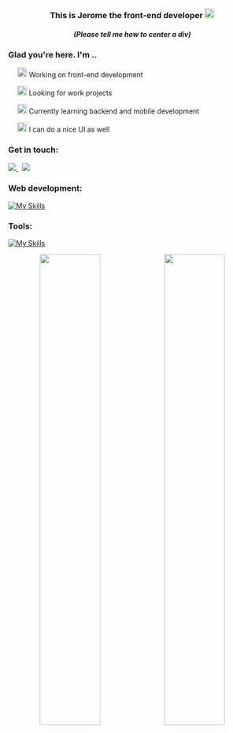 <h3 align="center">This is Jerome the front-end developer  
  <img src="https://fonts.gstatic.com/s/e/notoemoji/latest/1f44b/512.gif" alt="👋" width="20" height="20">
</h3> <h5 align="center"> (Please tell me how to center a div) </h5>
  



</div>
<h3>Glad you're here. I'm ..</h3>
<p>&emsp; 
  <img src="https://fonts.gstatic.com/s/e/notoemoji/latest/1f525/512.gif" alt="🔥" width="20" height="20">
 Working on front-end development</p>
<p>&emsp; <img src="https://fonts.gstatic.com/s/e/notoemoji/latest/1f440/512.gif" alt="👀" width="20" height="20"> Looking for work projects</p>
<p>&emsp; <img src="https://fonts.gstatic.com/s/e/notoemoji/latest/1f331/512.gif" alt="🌱" width="20" height="20"> Currently learning backend and mobile development </p>
<p>&emsp; 
  <img src="https://fonts.gstatic.com/s/e/notoemoji/latest/1f31f/512.gif" alt="🌟" width="20" height="20">
 I can do a nice UI as well</p>

<h3 align="left">Get in touch:</h3>
<p align="left">
  <a href="https://www.linkedin.com/in/naronkrach-tanajarusawas-1860281b3/" target="blank">
    <img src="https://skillicons.dev/icons?i=linkedin" />
  </a> 
  &nbsp;
  <a href="https://instagram.com/lostjerome">
    <img src="https://skillicons.dev/icons?i=instagram" />
  </a>
</p>

<div align="left">

<h3 >Web development:</h3>
  
[![My Skills](https://skillicons.dev/icons?i=js,ts,java,py,nodejs,express,graphql,mysql,nextjs,flutter,react,redux,vue,materialui,tailwind,styledcomponents,html,css&perline=9)](https://skillicons.dev)
  
<h3 align="left">Tools:</h3>
  
[![My Skills](https://skillicons.dev/icons?i=figma,git,linux,github,netlify,vercel,vite,vscode,idea)](https://skillicons.dev)
 
</div>


<div align="center">
  <img  width="49.5%" align="center" src="https://github-readme-stats.vercel.app/api?username=lostjerome&theme=radical&hide_border=false&include_all_commits=false&count_private=true" />
  <img width="49.5%" align="center"  src="https://github-readme-streak-stats.herokuapp.com/?user=lostjerome&theme=radical&hide_border=false">
</div>


